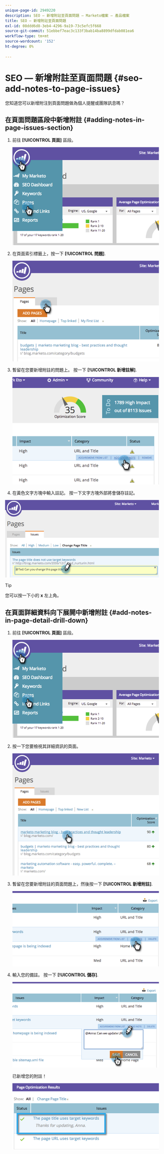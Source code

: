 ```yaml
---
unique-page-id: 2949220
description: SEO — 新增附註至頁面問題 — Marketo檔案 — 產品檔案
title: SEO — 新增附註至頁面問題
exl-id: 08ddd6d8-3eb4-4296-9a19-73c5efc5f668
source-git-commit: 51ebbef7eac3c133f3bab14ba8899dfdab081ea6
workflow-type: tm+mt
source-wordcount: '152'
ht-degree: 0%

---
```


# SEO — 新增附註至頁面問題 {#seo-add-notes-to-page-issues}

您知道您可以新增附注到頁面問題做為個人提醒或團隊訊息嗎？

## 在頁面問題區段中新增附註 {#adding-notes-in-page-issues-section}

1. 前往 **[!UICONTROL 頁面]** 區段。

   ![](assets/image2014-9-18-13-3a11-3a43.png)

1. 在頁面索引標籤上，按一下 **[!UICONTROL 問題]**.

   ![](assets/image2014-9-18-13-3a12-3a0.png)

1. 暫留在您要新增附註的問題上。 按一下 **[!UICONTROL 新增註解]**.

   ![](assets/image2014-9-18-13-3a12-3a6.png)

1. 在黃色文字方塊中輸入註記。 按一下文字方塊外部將會儲存註記。

![](assets/image2014-9-18-13-3a12-3a32.png)

>[!TIP]
>
>您可以按一下小的 **x** 左上角。

## 在頁面詳細資料向下展開中新增附註 {#add-notes-in-page-detail-drill-down}

1. 前往 **[!UICONTROL 頁面]** 區段。

   ![](assets/image2014-9-18-13-3a12-3a59.png)

1. 按一下您要檢視其詳細資訊的頁面。

   ![](assets/image2014-9-18-13-3a13-3a42.png)

1. 暫留在您要新增附註的頁面問題上，然後按一下 **[!UICONTROL 新增附註]**.

   ![](assets/image2014-9-18-13-3a13-3a46.png)

1. 輸入您的備註。 按一下 **[!UICONTROL 儲存]**.

   ![](assets/image2014-9-18-13-3a14-3a5.png)

   已新增您的附註！

   ![](assets/image2014-9-18-13-3a14-3a20.png)

